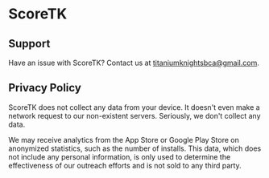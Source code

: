 # ScoreTK

## Support

Have an issue with ScoreTK? Contact us at [titaniumknightsbca@gmail.com](mailto:titaniumknightsbca@gmail.com).

## Privacy Policy

ScoreTK does not collect any data from your device. It doesn't even make a network request to our non-existent servers. Seriously, we don't collect any data.

We may receive analytics from the App Store or Google Play Store on anonymized statistics, such as the number of installs. This data, which does not include any personal information, is only used to determine the effectiveness of our outreach efforts and is not sold to any third party.
